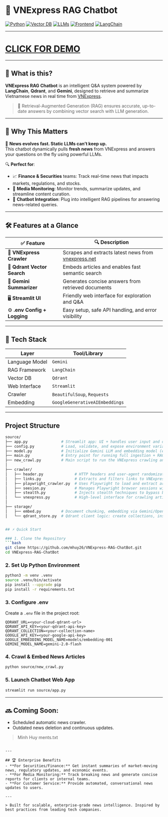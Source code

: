 # 📰 VNExpress RAG Chatbot

[![Python](https://img.shields.io/badge/Python-3.10+-blue.svg)](https://www.python.org/downloads/)
[![Vector DB](https://img.shields.io/badge/VectorDB-Qdrant-purple)](https://qdrant.tech/)
[![LLMs](https://img.shields.io/badge/LLMs-Gemini-yellow)](#tech-stack)
[![Frontend](https://img.shields.io/badge/Frontend-Streamlit-orange)](https://streamlit.io/)
[![LangChain](https://img.shields.io/badge/RAG%20Stack-LangChain-darkgreen)](https://python.langchain.com/)

---
# [CLICK FOR DEMO](https://chat-vnexpress.streamlit.app/)
---

## 🧠 What is this?

**VNExpress RAG Chatbot** is an intelligent Q&A system powered by **LangChain**, **Qdrant**, and **Gemini**, designed to retrieve and summarize Vietnamese news in real time from [VNExpress](https://vnexpress.net/).

> 🚻 Retrieval-Augmented Generation (RAG) ensures accurate, up-to-date answers by combining vector search with LLM generation.

---

## 🚀 Why This Matters

📌 **News evolves fast. Static LLMs can’t keep up.**  
This chatbot dynamically pulls **fresh news** from VNExpress and answers your questions on the fly using powerful LLMs.

🔍 **Perfect for**:
- 📈 **Finance & Securities** teams: Track real-time news that impacts markets, regulations, and stocks.
- 📰 **Media Monitoring**: Monitor trends, summarize updates, and streamline content curation.
- 🤖 **Chatbot Integration**: Plug into intelligent RAG pipelines for answering news-related queries.

---

## 🛠️ Features at a Glance

| ✅ Feature                         | 🔍 Description                                               |
|----------------------------------|--------------------------------------------------------------|
| 📰 **VNExpress Crawler**         | Scrapes and extracts latest news from [vnexpress.net](https://vnexpress.net) |
| 🔎 **Qdrant Vector Search**      | Embeds articles and enables fast semantic search             |
| 🧠 **Gemini Summarizer**         | Generates concise answers from retrieved documents           |
| 🖥️ **Streamlit UI**             | Friendly web interface for exploration and Q&A               |
| ⚙️ **.env Config + Logging**     | Easy setup, safe API handling, and error visibility          |

---

## 📱 Tech Stack

| Layer            | Tool/Library                     |
|------------------|----------------------------------|
| Language Model   | `Gemini`                         |
| RAG Framework    | `LangChain`                      |
| Vector DB        | `Qdrant`                         |
| Web Interface    | `Streamlit`                      |
| Crawler          | `BeautifulSoup`, `Requests`      |
| Embedding        | `GoogleGenerativeAIEmbeddings`   |

---

## Project Structure
```bash
source/
├── app.py               # Streamlit app: UI + handles user input and displays RAG responses
├── config.py            # Load, validate, and expose environment variables (API keys, DB URLs, etc.)
├── model.py             # Initialize Gemini LLM and embedding model (e.g., Gemini Pro + embeddings)
├── main.py              # Entry point for running full ingestion + RAG demo pipeline
├── new_crawl.py         # Main script to run the VNExpress crawling and vector store upload pipeline
│
├── crawler/
│   ├── header.py              # HTTP headers and user-agent randomization logic
│   ├── links.py               # Extracts and filters links to VNExpress articles by category/date
│   ├── playwright_crawler.py  # Uses Playwright to load and extract article content robustly
│   ├── seesion.py             # Manages Playwright browser sessions with retry logic
│   ├── stealth.py             # Injects stealth techniques to bypass bot detection (e.g., JS tricks)
│   └── vnexpress.py           # High-level interface for crawling articles (uses all crawler components)
│
├── storage/
│   ├── embed.py         # Document chunking, embedding via Gemini/OpenAI, metadata enrichment
│   └── qdrant_store.py  # Qdrant client logic: create collections, insert vectors, search


## ⚡ Quick Start

### 1. Clone the Repository
```bash
git clone https://github.com/mhuy26/VNExpress-RAG-ChatBot.git
cd VNExpress-RAG-ChatBot
```

### 2. Set Up Python Environment
```bash
python3 -m venv .venv
source .venv/bin/activate
pip install --upgrade pip
pip install -r requirements.txt
```

### 3. Configure .env
Create a `.env` file in the project root:
```env
QDRANT_URL=<your-cloud-qdrant-url>
QDRANT_API_KEY=<your-qdrant-api-key>
QDRANT_COLLECTION=<your-collection-name>
GOOGLE_API_KEY=<your-google-api-key>
GOOGLE_EMBEDDING_MODEL_NAME=models/embedding-001
GEMINI_MODEL_NAME=gemini-2.0-flash
```

### 4. Crawl & Embed News Articles
```bash
python source/new_crawl.py
```

### 5. Launch Chatbot Web App
```bash
streamlit run source/app.py
```

---

## 🔜 Coming Soon: 
- Scheduled automatic news crawler.
- Outdated news deletion and continuous updates.
> Minh Huy ments.txt
```

---

## 🏆 Enterprise Benefits
- **For Securities/Finance:** Get instant summaries of market-moving news, regulatory updates, and economic events.
- **For Media Monitoring:** Track breaking news and generate concise reports for clients or internal teams.
- **For Customer Service:** Provide automated, conversational news updates to users.

---

> Built for scalable, enterprise-grade news intelligence. Inspired by best practices from leading tech companies.
